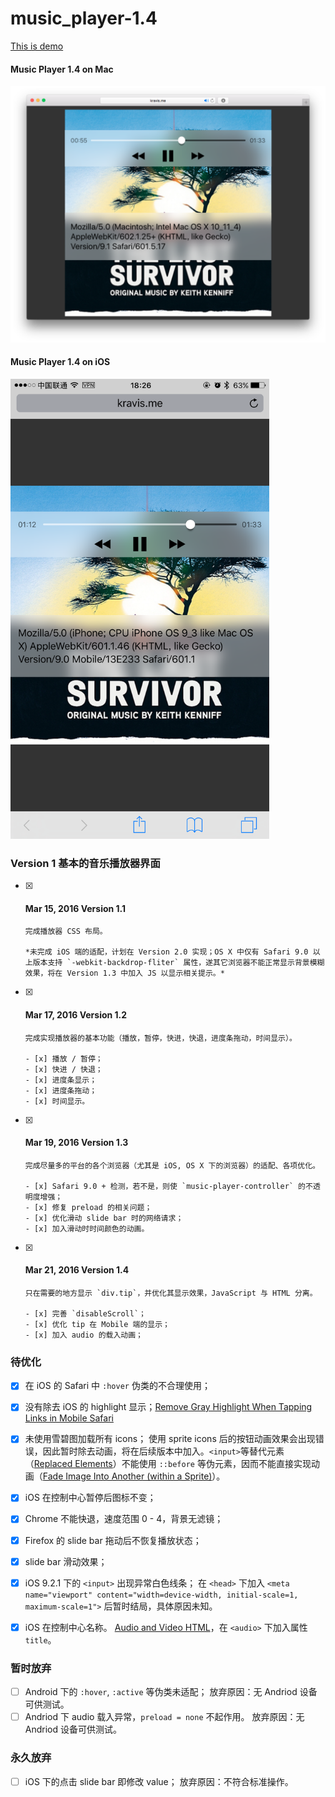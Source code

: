 # music_player-1.4
[This is demo](http://www.kravis.me/music_player)

#### Music Player 1.4 on Mac
<!-- ![music_player_1.4_mac_safari](README-files/music_player_1.4_mac_safari.png) -->
<img src="README-files/music_player_1.4_mac_safari.png" alt="music_player_1.4_mac_safari">

#### Music Player 1.4 on iOS
<!-- ![music_player_1.4_ios_safari](README-files/music_player_1.4_ios_safari.png) -->
<img src="README-files/music_player_1.4_ios_safari.png" alt="music_player_1.4_ios_safari" width="414" height="736">

### Version 1 基本的音乐播放器界面
- [x] #### Mar 15, 2016 Version 1.1

      完成播放器 CSS 布局。

      *未完成 iOS 端的适配，计划在 Version 2.0 实现；OS X 中仅有 Safari 9.0 以上版本支持 `-webkit-backdrop-fliter` 属性，遂其它浏览器不能正常显示背景模糊效果，将在 Version 1.3 中加入 JS 以显示相关提示。*

- [x] #### Mar 17, 2016 Version 1.2

      完成实现播放器的基本功能（播放，暂停，快进，快退，进度条拖动，时间显示）。

      - [x] 播放 / 暂停；
      - [x] 快进 / 快退；
      - [x] 进度条显示；
      - [x] 进度条拖动；
      - [x] 时间显示。

- [x] #### Mar 19, 2016 Version 1.3

      完成尽量多的平台的各个浏览器（尤其是 iOS, OS X 下的浏览器）的适配、各项优化。

      - [x] Safari 9.0 + 检测，若不是，则使 `music-player-controller` 的不透明度增强；
      - [x] 修复 preload 的相关问题；
      - [x] 优化滑动 slide bar 时的网络请求；
      - [x] 加入滑动时时间颜色的动画。
      

- [x] #### Mar 21, 2016 Version 1.4
      
      只在需要的地方显示 `div.tip`，并优化其显示效果，JavaScript 与 HTML 分离。

      - [x] 完善 `disableScroll`；
      - [x] 优化 tip 在 Mobile 端的显示；
      - [x] 加入 audio 的载入动画；

### 待优化
- [x] 在 iOS 的 Safari 中 `:hover` 伪类的不合理使用；
- [x] 没有除去 iOS 的 highlight 显示；[Remove Gray Highlight When Tapping Links in Mobile Safari](https://css-tricks.com/snippets/css/remove-gray-highlight-when-tapping-links-in-mobile-safari/)
- [x] 未使用雪碧图加载所有 icons；
      使用 sprite icons 后的按钮动画效果会出现错误，因此暂时除去动画，将在后续版本中加入。`<input>`等替代元素（[Replaced Elements](http://reference.sitepoint.com/css/replacedelements)）不能使用 `::before` 等伪元素，因而不能直接实现动画（[Fade Image Into Another (within a Sprite)](https://css-tricks.com/fade-image-within-sprite/)）。
- [x] iOS 在控制中心暂停后图标不变；
- [x] Chrome 不能快退，速度范围 0 - 4，背景无滤镜；
- [x] Firefox 的 slide bar 拖动后不恢复播放状态；
- [x] slide bar 滑动效果；
- [x] iOS 9.2.1 下的 `<input>` 出现异常白色线条；
      在 `<head>` 下加入 `<meta name="viewport" content="width=device-width, initial-scale=1, maximum-scale=1">` 后暂时结局，具体原因未知。
- [x] iOS 在控制中心名称。
      [Audio and Video HTML](https://developer.apple.com/library/safari/documentation/AudioVideo/Conceptual/Using_HTML5_Audio_Video/AudioandVideoTagBasics/AudioandVideoTagBasics.html)，在 `<audio>` 下加入属性 `title`。


### 暂时放弃
- [ ] Android 下的 `:hover`, `:active` 等伪类未适配；
      放弃原因：无 Andriod 设备可供测试。
- [ ] Andriod 下 audio 载入异常，`preload = none` 不起作用。
      放弃原因：无 Andriod 设备可供测试。

### 永久放弃
- [ ] iOS 下的点击 slide bar 即修改 value；
      放弃原因：不符合标准操作。
